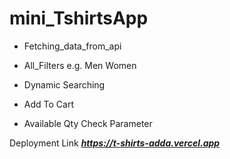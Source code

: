 # mini_TshirtsApp

* Fetching_data_from_api

* All_Filters e.g. Men Women

* Dynamic Searching

* Add To Cart

* Available Qty Check Parameter

Deployment Link 
*****https://t-shirts-adda.vercel.app*****